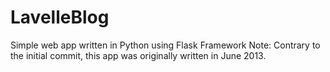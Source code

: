 # LavelleBlog
Simple web app written in Python using Flask Framework
Note: Contrary to the initial commit, this app was originally written in June 2013.

